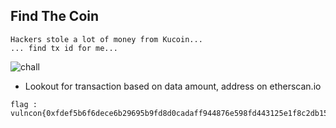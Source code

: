 ## Find The Coin

```
Hackers stole a lot of money from Kucoin...
... find tx id for me...
```
![chall](https://github.com/RDxR10/CTF-Writeups-1/blob/master/VulnconCTF/OSINT/Find%20The%20Coin/Screenshot_20201220-174307.png)

- Lookout for transaction based on data amount, address on etherscan.io


```
flag : vulncon{0xfdef5b6f6dece6b29695b9fd8d0cadaff944876e598fd443125e1f8c2db15160}
```
